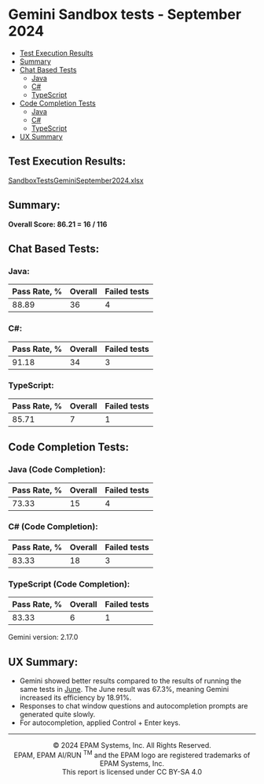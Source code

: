 # Gemini Sandbox tests - September 2024

- [Test Execution Results](#test-execution-results)
- [Summary](#summary)
- [Chat Based Tests](#chat-based-tests)
    - [Java](#java)
    - [C#](#csharp)
    - [TypeScript](#typescript)
- [Code Completion Tests](#code-completion-tests)
    - [Java](#java-code-completion)
    - [C#](#csharp-code-completion)
    - [TypeScript](#typescript-code-completion)
- [UX Summary](#ux-summary)

## Test Execution Results:
[SandboxTestsGeminiSeptember2024.xlsx](../../../../reports/SandboxTestsGeminiSeptember2024.xlsx)

## Summary:
**Overall Score: 86.21 = 16 / 116**

## Chat Based Tests:

### Java:
| Pass Rate, % | Overall | Failed tests |
|--------------|---------|--------------|
| 88.89        | 36      | 4            |

### C#:
| Pass Rate, % | Overall | Failed tests |
|--------------|---------|--------------|
| 91.18        | 34      | 3            |

### TypeScript:
| Pass Rate, % | Overall | Failed tests |
|--------------|---------|--------------|
| 85.71        | 7       | 1            |

## Code Completion Tests:

### Java (Code Completion):
| Pass Rate, % | Overall | Failed tests |
|--------------|---------|--------------|
| 73.33        | 15      | 4            |

### C# (Code Completion):
| Pass Rate, % | Overall | Failed tests |
|--------------|---------|--------------|
| 83.33        | 18      | 3            |

### TypeScript (Code Completion):
| Pass Rate, % | Overall | Failed tests |
|--------------|---------|--------------|
| 83.33        | 6       | 1            |

Gemini version:
2.17.0

## UX Summary:
- Gemini showed better results compared to the results of running the same tests in [June](../gemini-copilot-amazon-q-sandbox-tests-june-2024.md). The June result was 67.3%, meaning Gemini increased its efficiency by 18.91%.
- Responses to chat window questions and autocompletion prompts are generated quite slowly.
- For autocompletion, applied Control + Enter keys.

---
<p style="text-align: center;">    © 2024 EPAM Systems, Inc. All Rights Reserved.<br/>    EPAM, EPAM AI/RUN <sup>TM</sup> and the EPAM logo are registered trademarks of EPAM Systems, Inc.<br>    This report is licensed under CC BY-SA 4.0<br/></p>